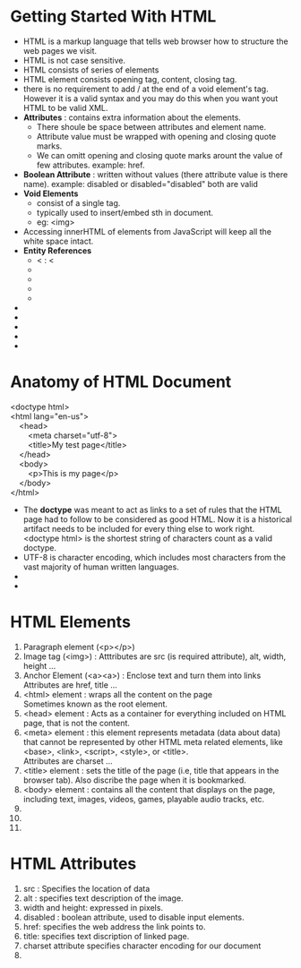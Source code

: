 # Getting Started With HTML
<ul>
    <li>HTML is a markup language that tells web browser how to structure the web pages we visit.</li>
    <li>HTML is not case sensitive.</li>
    <li>HTML consists of series of elements</li>
    <li>HTML element consists opening tag, content, closing tag.</li>
    <li>there is no requirement to add / at the end of a void element's tag. However it is a valid syntax and you may do this when you want yout HTML to be valid XML.</li>
    <li><b>Attributes</b> : contains extra information about the elements.
    <ul>
        <li>There shoule be space between attributes and element name.</li>
        <li>Attribute value must be wrapped with opening and closing quote marks.</li>
        <li>We can omitt opening and closing quote marks arount the value of few attributes. example: href.
    </ul>
    </li>
    <li><b>Boolean Attribute</b> : written without values (there attribute value is there name). example: disabled or disabled="disabled" both are valid
    <li><b>Void Elements </b>
    <ul>
        <li>consist of a single tag.</li>
        <li>typically used to insert/embed sth in document.</li>
        <li>eg: &lt;img&gt;</li>
    </ul>
    <li>Accessing innerHTML of elements from JavaScript will keep all the white space intact.</li>
    <li>
        <b>Entity References</b>
        <ul>
            <li>< : &lt;</li>
            <li></li>
            <li></li>
            <li></li>
            <li></li>
        </ul>
    </li>
    <li></li>
    <li></li>
    <li></li>
    <li></li>
    <li></li>
</ul>
<h1>Anatomy of HTML Document</h1>
&lt;doctype html&gt;<br>
&lt;html lang="en-us"&gt;<br>
&nbsp;&nbsp;&nbsp;&nbsp;&lt;head&gt;<br>
&nbsp;&nbsp;&nbsp;&nbsp;&nbsp;&nbsp;&nbsp;&nbsp;&lt;meta charset="utf-8"&gt;<br>
&nbsp;&nbsp;&nbsp;&nbsp;&nbsp;&nbsp;&nbsp;&nbsp;&lt;title&gtMy test page&lt;/title&gt;<br>
&nbsp;&nbsp;&nbsp;&nbsp;&lt;/head&gt;<br>
&nbsp;&nbsp;&nbsp;&nbsp;&lt;body&gt;<br>
&nbsp;&nbsp;&nbsp;&nbsp;&nbsp;&nbsp;&nbsp;&nbsp;&lt;p&gt;This is my page&lt;/p&gt;<br>
&nbsp;&nbsp;&nbsp;&nbsp;&lt;/body&gt;<br>
&lt;/html&gt;

<ul>
    <li>The <b>doctype</b> was meant to act as links to a set of rules that the HTML page had to follow to be considered as good HTML. Now it is a historical artifact needs to be included for every thing else to work right. <br>&lt;doctype html&gt; is the shortest string of characters count as a valid doctype.</li>
    <li>UTF-8 is character encoding, which includes most characters from the vast majority of human written languages.</li>
    <li></li>
    <li></li>
</ul>

<h1>HTML Elements</h1>
<ol>
    <li>Paragraph element (&lt;p&gt;&lt;/p&gt;)</li> 
    <li>Image tag (&lt;img&gt;) : Atttributes are src (is required attribute), alt, width, height ...</li>
    <li>Anchor Element (&lt;a&gt;&lt;a&gt;) : Enclose text and turn them into links<br>Attributes are href, title ...</li>
    <li>&lt;html&gt; element : wraps all the content on the page<br>Sometimes known as the root element.</li>
    <li>&lt;head&gt; element : Acts as a container for everything included on HTML page, that is  not the content.</li>
    <li>&lt;meta&gt; element : this element represents metadata (data about data) that cannot be represented by other HTML meta related elements, like &lt;base&gt;, &lt;link&gt;, &lt;script&gt;, &lt;style&gt;, or &lt;title&gt;.<br> Attributes are charset ...</li>
    <li>&lt;title&gt; element : sets the title of the page (i.e, title that appears in the browser tab). Also discribe the page when it is bookmarked.</li>
    <li>&lt;body&gt; element : contains all the content that displays on the page, including text, images, videos, games, playable audio tracks, etc.</li>
    <li></li>
    <li></li>
    <li></li>
</ol>
<h1>HTML Attributes</h1>
<ol>
    <li>src : Specifies the location of data</li>
    <li>alt : specifies text description of the image.</li>
    <li>width and height: expressed in pixels.</li>
    <li>disabled : boolean attribute, used to disable input elements.</li>
    <li>href: specifies the web address the link points to.</li>
    <li>title: specifies text discription of linked page.</li>
    <li>charset attribute specifies character encoding for our document</li>
    <li></li>
</ol>
